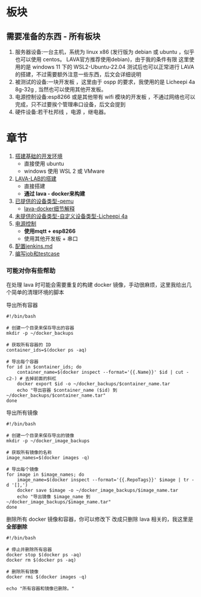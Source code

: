 # 板块

## 需要准备的东西 - 所有板块

1. 服务器设备:一台主机，系统为 linux x86 (发行版为 debian 或 ubuntu ，似乎也可以使用 centos。 LAVA官方推荐使用debian)，由于我的条件有限 这里使用的是 windows 11 下的 WSL2-Ubuntu-22.04 测试后也可以正常进行 LAVA 的搭建，不过需要额外注意一些东西，后文会详细说明
2. 被测试的设备:一块开发板 ，这里由于 ospp 的要求，我使用的是 Licheepi 4a 8g-32g , 当然也可以使用其他开发板。
3. 电源控制设备:esp8266 或是其他带有 wifi 模块的开发板 ，不通过网络也可以完成，只不过要挨个管理串口设备，后文会提到
4. 硬件设备:若干杜邦线 ，电源 ，继电器。

# 章节

1. [搭建基础的开发环境](./搭建基础的开发环境.md)
   - 直接使用 ubuntu
   - windows 使用 WSL 2 或 VMware
2. [LAVA-LAB的搭建](./LAVA-LAB的搭建.md)
   - 直接搭建
   - **通过 lava - docker来构建**
3. [已提供的设备类型-qemu](./已提供的设备类型-qemu.md)
   - [lava-docker细节解释 ](./lava-docker细节解释.md)
4. [未提供的设备类型-自定义设备类型-Licheepi 4a](./未提供的设备类型-自定义设备类型-Lip4a.md)
5. [电源控制](./电源控制.md)
   - **使用mqtt + esp8266**
   - 使用其他开发板 + 串口
6. [配置jenkins.md](./配置jenkins.md) 
7. [编写job和testcase](./编写job和testcase.md)

### 可能对你有些帮助

在处理 lava 时可能会需要重复的构建 docker 镜像，手动很麻烦，这里我给出几个简单的清理环境的脚本

导出所有容器

```shell
#!/bin/bash

# 创建一个目录来保存导出的容器
mkdir -p ~/docker_backups

# 获取所有容器的 ID
container_ids=$(docker ps -aq)

# 导出每个容器
for id in $container_ids; do
    container_name=$(docker inspect --format='{{.Name}}' $id | cut -c2-) # 去掉前面的斜杠
    docker export $id -o ~/docker_backups/$container_name.tar
    echo "导出容器 $container_name ($id) 到 ~/docker_backups/$container_name.tar"
done
```

导出所有镜像

```shell
#!/bin/bash

# 创建一个目录来保存导出的镜像
mkdir -p ~/docker_image_backups

# 获取所有镜像的名称
image_names=$(docker images -q)

# 导出每个镜像
for image in $image_names; do
    image_name=$(docker inspect --format='{{.RepoTags}}' $image | tr -d '[],')
    docker save $image -o ~/docker_image_backups/$image_name.tar
    echo "导出镜像 $image_name 到 ~/docker_image_backups/$image_name.tar"
done

```

删除所有 docker 镜像和容器，你可以修改下 改成只删除 lava 相关的，我这里是**全部删除**

```shell
#!/bin/bash

# 停止并删除所有容器
docker stop $(docker ps -aq)
docker rm $(docker ps -aq)

# 删除所有镜像
docker rmi $(docker images -q)

echo "所有容器和镜像已删除。"

```

